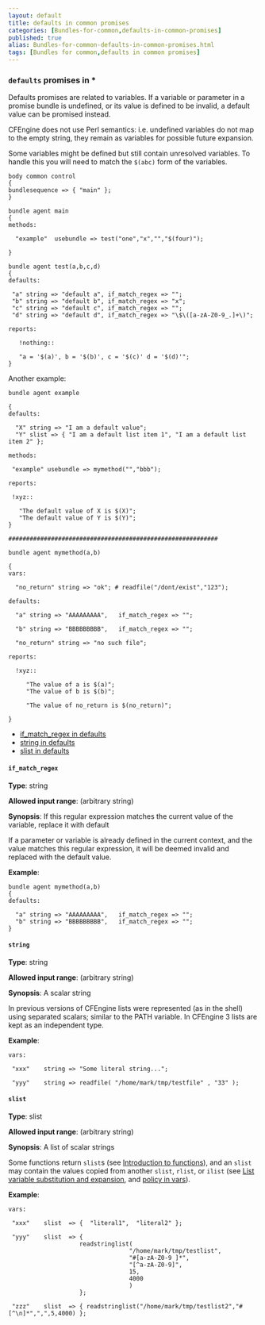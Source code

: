 ```yaml
---
layout: default
title: defaults in common promises
categories: [Bundles-for-common,defaults-in-common-promises]
published: true
alias: Bundles-for-common-defaults-in-common-promises.html
tags: [Bundles for common,defaults in common promises]
---
```


### `defaults` promises in \*

  

Defaults promises are related to variables. If a variable or parameter
in a promise bundle is undefined, or its value is defined to be invalid,
a default value can be promised instead.

CFEngine does not use Perl semantics: i.e. undefined variables do not
map to the empty string, they remain as variables for possible future
expansion.

Some variables might be defined but still contain unresolved variables.
To handle this you will need to match the `$(abc)` form of the
variables.

```cf3
body common control
{
bundlesequence => { "main" };
}

bundle agent main
{
methods:

  "example"  usebundle => test("one","x","","$(four)");

}

bundle agent test(a,b,c,d)
{
defaults:

 "a" string => "default a", if_match_regex => "";
 "b" string => "default b", if_match_regex => "x";
 "c" string => "default c", if_match_regex => "";
 "d" string => "default d", if_match_regex => "\$\([a-zA-Z0-9_.]+\)";

reports:

   !nothing::

   "a = '$(a)', b = '$(b)', c = '$(c)' d = '$(d)'";
}
```

Another example:

```cf3
bundle agent example

{     
defaults:

  "X" string => "I am a default value";
  "Y" slist => { "I am a default list item 1", "I am a default list item 2" };

methods:

 "example" usebundle => mymethod("","bbb");

reports:

 !xyz::

   "The default value of X is $(X)";
   "The default value of Y is $(Y)";
}

###########################################################

bundle agent mymethod(a,b)

{
vars:

  "no_return" string => "ok"; # readfile("/dont/exist","123");

defaults:

  "a" string => "AAAAAAAAA",   if_match_regex => "";

  "b" string => "BBBBBBBBB",   if_match_regex => "";

  "no_return" string => "no such file";

reports:

  !xyz::

     "The value of a is $(a)";
     "The value of b is $(b)";

     "The value of no_return is $(no_return)";

}
```

  

-   [if\_match\_regex in defaults](#if_005fmatch_005fregex-in-defaults)
-   [string in defaults](#string-in-defaults)
-   [slist in defaults](#slist-in-defaults)

#### `if_match_regex`

**Type**: string

**Allowed input range**: (arbitrary string)

**Synopsis**: If this regular expression matches the current value of
the variable, replace it with default

If a parameter or variable is already defined in the current context,
and the value matches this regular expression, it will be deemed invalid
and replaced with the default value.

**Example**:  
   

```cf3
bundle agent mymethod(a,b)
{
defaults:

  "a" string => "AAAAAAAAA",   if_match_regex => "";
  "b" string => "BBBBBBBBB",   if_match_regex => "";
}
```

#### `string`

**Type**: string

**Allowed input range**: (arbitrary string)

**Synopsis**: A scalar string

In previous versions of CFEngine lists were represented (as in the
shell) using separated scalars; similar to the PATH variable. In
CFEngine 3 lists are kept as an independent type.

**Example**:  
   

```cf3
vars:

 "xxx"    string => "Some literal string...";

 "yyy"    string => readfile( "/home/mark/tmp/testfile" , "33" );
```

#### `slist`

**Type**: slist

**Allowed input range**: (arbitrary string)

**Synopsis**: A list of scalar strings

Some functions return `slist`s (see [Introduction to
functions](#Introduction-to-functions)), and an `slist` may contain the
values copied from another `slist`, `rlist`, or `ilist` (see [List
variable substitution and
expansion](#List-variable-substitution-and-expansion), and [policy in
vars](#policy-in-vars)).

**Example**:  
   

```cf3
vars:

 "xxx"    slist  => {  "literal1",  "literal2" };

 "yyy"    slist  => { 
                    readstringlist(
                                  "/home/mark/tmp/testlist",
                                  "#[a-zA-Z0-9 ]*",
                                  "[^a-zA-Z0-9]",
                                  15,
                                  4000
                                  ) 
                    };

 "zzz"    slist  => { readstringlist("/home/mark/tmp/testlist2","#[^\n]*",",",5,4000) };

```
